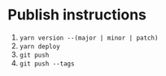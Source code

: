 # Publish instructions

1. `yarn version --(major | minor | patch)`
2. `yarn deploy`
3. `git push`
4. `git push --tags`
